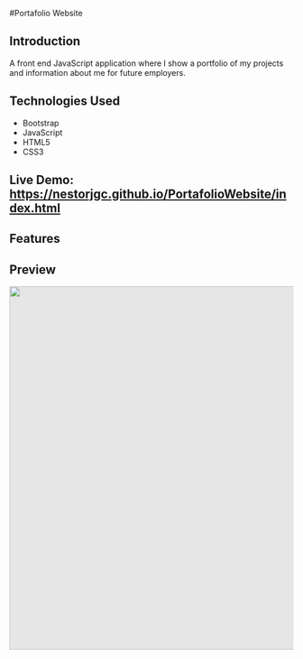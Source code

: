 #Portafolio Website

## Introduction


A front end JavaScript application where I show a portfolio of my projects and information about me for future employers.

## Technologies Used
- Bootstrap
- JavaScript
- HTML5
- CSS3

## Live Demo:  https://nestorjgc.github.io/PortafolioWebsite/index.html

## Features

## Preview

<img style="-webkit-user-select: none;margin: auto;cursor: zoom-in;background-color: hsl(0, 0%, 90%);transition: background-color 300ms;" src="https://github.com/nestorjgc/Snow-React/blob/gh-pages/imgs/gif.gif" width="1102" height="644">


